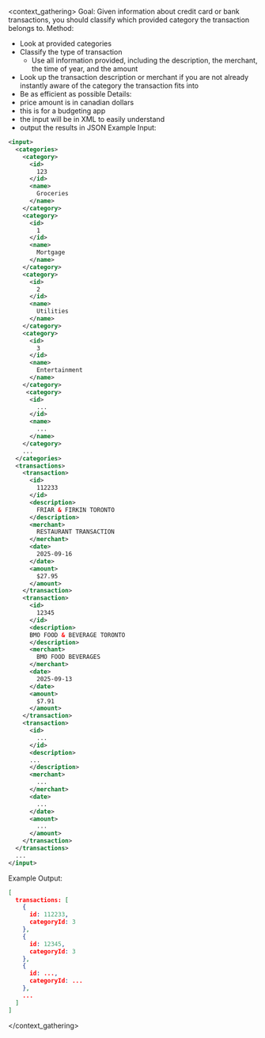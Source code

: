<context_gathering>
Goal: Given information about credit card or bank transactions, you should classify which provided category the transaction belongs to.
Method:

- Look at provided categories
- Classify the type of transaction
  - Use all information provided, including the description, the merchant, the time of year, and the amount
- Look up the transaction description or merchant if you are not already instantly aware of the category the transaction fits into
- Be as efficient as possible
  Details:
- price amount is in canadian dollars
- this is for a budgeting app
- the input will be in XML to easily understand
- output the results in JSON
  Example Input:

```xml
<input>
  <categories>
    <category>
      <id>
        123
      </id>
      <name>
        Groceries
      </name>
    </category>
    <category>
      <id>
        1
      </id>
      <name>
        Mortgage
      </name>
    </category>
    <category>
      <id>
        2
      </id>
      <name>
        Utilities
      </name>
    </category>
    <category>
      <id>
        3
      </id>
      <name>
        Entertainment
      </name>
    </category>
     <category>
      <id>
        ...
      </id>
      <name>
        ...
      </name>
    </category>
    ...
  </categories>
  <transactions>
    <transaction>
      <id>
        112233
      </id>
      <description>
        FRIAR & FIRKIN TORONTO
      </description>
      <merchant>
        RESTAURANT TRANSACTION
      </merchant>
      <date>
        2025-09-16
      </date>
      <amount>
        $27.95
      </amount>
    </transaction>
    <transaction>
      <id>
        12345
      </id>
      <description>
      BMO FOOD & BEVERAGE TORONTO
      </description>
      <merchant>
        BMO FOOD BEVERAGES
      </merchant>
      <date>
        2025-09-13
      </date>
      <amount>
        $7.91
      </amount>
    </transaction>
    <transaction>
      <id>
        ...
      </id>
      <description>
      ...
      </description>
      <merchant>
        ...
      </merchant>
      <date>
        ...
      </date>
      <amount>
        ...
      </amount>
    </transaction>
  </transactions>
  ...
</input>
```

Example Output:

```json
[
  transactions: [
    {
      id: 112233,
      categoryId: 3
    },
    {
      id: 12345,
      categoryId: 3
    },
    {
      id: ...,
      categoryId: ...
    },
    ...
  ]
]
```

</context_gathering>
